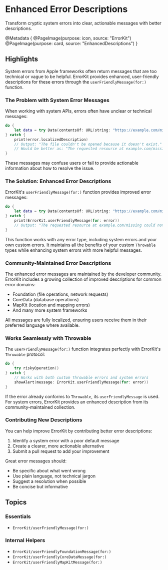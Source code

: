 # Enhanced Error Descriptions

Transform cryptic system errors into clear, actionable messages with better descriptions.

@Metadata {
   @PageImage(purpose: icon, source: "ErrorKit")
   @PageImage(purpose: card, source: "EnhancedDescriptions")
}

## Highlights

System errors from Apple frameworks often return messages that are too technical or vague to be helpful. ErrorKit provides enhanced, user-friendly descriptions for these errors through the `userFriendlyMessage(for:)` function.

### The Problem with System Error Messages

When working with system APIs, errors often have unclear or technical messages:

```swift
do {
    let data = try Data(contentsOf: URL(string: "https://example.com/missing")!)
} catch {
    print(error.localizedDescription)
    // Output: "The file couldn't be opened because it doesn't exist."
    // Would be better as: "The requested resource at example.com/missing could not be found."
}
```

These messages may confuse users or fail to provide actionable information about how to resolve the issue.

### The Solution: Enhanced Error Descriptions

ErrorKit's `userFriendlyMessage(for:)` function provides improved error messages:

```swift
do {
    let data = try Data(contentsOf: URL(string: "https://example.com/missing")!)
} catch {
    print(ErrorKit.userFriendlyMessage(for: error))
    // Output: "The requested resource at example.com/missing could not be found. Please check that the URL is correct."
}
```

This function works with any error type, including system errors and your own custom errors. It maintains all the benefits of your custom `Throwable` types while enhancing system errors with more helpful messages.

### Community-Maintained Error Descriptions

The enhanced error messages are maintained by the developer community. ErrorKit includes a growing collection of improved descriptions for common error domains:

- Foundation (file operations, network requests)
- CoreData (database operations)
- MapKit (location and mapping errors)
- And many more system frameworks

All messages are fully localized, ensuring users receive them in their preferred language where available.

### Works Seamlessly with Throwable

The `userFriendlyMessage(for:)` function integrates perfectly with ErrorKit's `Throwable` protocol:

```swift
do {
    try riskyOperation()
} catch {
    // Works with both custom Throwable errors and system errors
    showAlert(message: ErrorKit.userFriendlyMessage(for: error))
}
```

If the error already conforms to `Throwable`, its `userFriendlyMessage` is used. For system errors, ErrorKit provides an enhanced description from its community-maintained collection.

### Contributing New Descriptions

You can help improve ErrorKit by contributing better error descriptions:

1. Identify a system error with a poor default message
2. Create a clearer, more actionable alternative
3. Submit a pull request to add your improvement

Great error messages should:
- Be specific about what went wrong
- Use plain language, not technical jargon
- Suggest a resolution when possible
- Be concise but informative

## Topics

### Essentials

- ``ErrorKit/userFriendlyMessage(for:)``

### Internal Helpers

- ``ErrorKit/userFriendlyFoundationMessage(for:)``
- ``ErrorKit/userFriendlyCoreDataMessage(for:)``
- ``ErrorKit/userFriendlyMapKitMessage(for:)``
